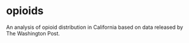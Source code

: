 # opioids
An analysis of opioid distribution in California based on data released by The Washington Post.
